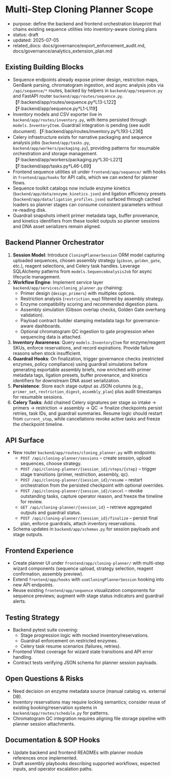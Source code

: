 # Multi-Step Cloning Planner Scope

- purpose: define the backend and frontend orchestration blueprint that chains existing sequence utilities into inventory-aware cloning plans
- status: draft
- updated: 2025-07-05
- related_docs: docs/governance/export_enforcement_audit.md, docs/governance/analytics_extension_plan.md

## Existing Building Blocks
- Sequence endpoints already expose primer design, restriction maps, GenBank parsing, chromatogram ingestion, and async analysis jobs via `/api/sequence/*` routes, backed by helpers in `backend/app/sequence.py` and FastAPI router `backend/app/routes/sequence.py`.【F:backend/app/routes/sequence.py†L13-L122】【F:backend/app/sequence.py†L1-L119】
- Inventory models and CSV exporter live in `backend/app/routes/inventory.py`, with items persisted through `models.InventoryItem`. Guardrail integration is pending (see audit document).【F:backend/app/routes/inventory.py†L193-L236】
- Celery infrastructure exists for narrative packaging and sequence analysis jobs (`backend/app/tasks.py`, `backend/app/workers/packaging.py`), providing patterns for resumable orchestration and storage management.【F:backend/app/workers/packaging.py†L30-L221】【F:backend/app/tasks.py†L46-L69】
- Frontend sequence utilities sit under `frontend/app/sequence/` with hooks in `frontend/app/hooks` for API calls, which we can extend for planner flows.
- Sequence toolkit catalogs now include enzyme kinetics (`backend/app/data/enzyme_kinetics.json`) and ligation efficiency presets (`backend/app/data/ligation_profiles.json`) surfaced through cached loaders so planner stages can consume consistent parameters without re-reading disk.
- Guardrail snapshots inherit primer metadata tags, buffer provenance, and kinetics identifiers from these toolkit outputs so planner sessions and DNA asset serializers remain aligned.

## Backend Planner Orchestrator
1. **Session Model**: Introduce `CloningPlannerSession` ORM model capturing uploaded sequences, chosen assembly strategy (`gibson`, `golden_gate`, etc.), reagent selections, and Celery task handles. Leverage SQLAlchemy patterns from `models.SequenceAnalysisJob` for async lifecycle management.
2. **Workflow Engine**: Implement service layer `backend/app/services/cloning_planner.py` chaining:
   - Primer design (`design_primers`) with multiplex options.
   - Restriction analysis (`restriction_map`) filtered by assembly strategy.
   - Enzyme compatibility scoring and recommended digestion plans.
   - Assembly simulation (Gibson overlap checks, Golden Gate overhang validation).
   - Payload contract builder stamping metadata tags for governance-aware dashboards.
   - Optional chromatogram QC ingestion to gate progression when sequencing data is attached.
3. **Inventory Awareness**: Query `models.InventoryItem` for enzyme/reagent SKUs, enforce reservations, and record expirations. Provide failure reasons when stock insufficient.
4. **Guardrail Hooks**: On finalization, trigger governance checks (restricted enzymes, policy compliance) using guardrail simulations before generating exportable assembly briefs, now enriched with primer metadata tags, ligation presets, buffer provenance, and kinetics identifiers for downstream DNA asset serialization.
5. **Persistence**: Store each stage output as JSON columns (e.g., `primer_set`, `restriction_digest`, `assembly_plan`) plus audit timestamps for resumable sessions.
6. **Celery Tasks**: Add chained Celery signatures per stage so intake → primers → restriction → assembly → QC → finalize checkpoints persist retries, task IDs, and guardrail summaries. Resume logic should restart from `current_step`, while cancellations revoke active tasks and freeze the checkpoint timeline.

## API Surface
- New router `backend/app/routes/cloning_planner.py` with endpoints:
  - `POST /api/cloning-planner/sessions` – create session, upload sequences, choose strategy.
  - `POST /api/cloning-planner/{session_id}/steps/{step}` – trigger stage transitions (primer, restriction, assembly, qc).
  - `POST /api/cloning-planner/{session_id}/resume` – restart orchestration from the persisted checkpoint with optional overrides.
  - `POST /api/cloning-planner/{session_id}/cancel` – revoke outstanding tasks, capture operator reason, and freeze the timeline for review.
  - `GET /api/cloning-planner/{session_id}` – retrieve aggregated outputs and guardrail status.
  - `POST /api/cloning-planner/{session_id}/finalize` – persist final plan, enforce guardrails, attach inventory reservations.
- Schema updates in `backend/app/schemas.py` for session payloads and stage outputs.

## Frontend Experience
- Create planner UI under `frontend/app/cloning-planner/` with multi-step wizard components (sequence upload, strategy selection, reagent confirmation, assembly preview).
- Extend `frontend/app/hooks` with `useCloningPlannerSession` hooking into new API endpoints.
- Reuse existing `frontend/app/sequence` visualization components for sequence previews; augment with stage status indicators and guardrail alerts.

## Testing Strategy
- Backend pytest suite covering:
  - Stage progression logic with mocked inventory/reservations.
  - Guardrail enforcement on restricted enzymes.
  - Celery task resume scenarios (failures, retries).
- Frontend Vitest coverage for wizard state transitions and API error handling.
- Contract tests verifying JSON schema for planner session payloads.

## Open Questions & Risks
- Need decision on enzyme metadata source (manual catalog vs. external DB).
- Inventory reservations may require locking semantics; consider reuse of existing booking/reservation systems in `backend/app/routes/schedule.py` for patterns.
- Chromatogram QC integration requires aligning file storage pipeline with planner session attachments.

## Documentation & SOP Hooks
- Update backend and frontend READMEs with planner module references once implemented.
- Draft assembly playbooks describing supported workflows, expected inputs, and operator escalation paths.
